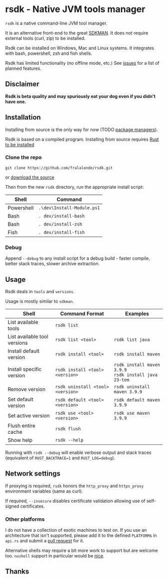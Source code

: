 # rsdk - Native JVM tools manager

`rsdk` is a native command-line JVM tool manager.

It is an alternative front-end to the great [SDKMAN](https://sdkman.io/).
It does not require external tools (curl, zip) to be installed.

Rsdk can be installed on Windows, Mac and Linux systems.
It integrates with bash, powershell, zsh and fish shells.

Rsdk has limited functionality (no offline mode, etc.)
See [issues](https://github.com/fralalonde/rsdk/issues) for a list of planned features.

## Disclaimer
**Rsdk is beta quality and may spuriously eat your dog even if you didn't have one.**

## Installation

Installing from source is the only way for now (TODO [package managers](https://github.com/fralalonde/rsdk/issues/6)).

Rsdk is based on a compiled program. Installing from source requires [Rust to be installed](https://www.rust-lang.org/tools/install)

### Clone the repo

``git clone https://github.com/fralalonde/rsdk.git``

or [download the source](https://github.com/fralalonde/rsdk/archive/refs/heads/main.zip)

Then from the new `rsdk` directory, run the appropriate install script:

| Shell      | Command                    |
|------------|----------------------------|
| Powershell | `.\dev\Install-Module.ps1` |
| Bash       | `. dev/install-bash`       |
| Bash       | `. dev/install-zsh`        |
| Fish       | `. dev/install-fish`       |

### Debug

Append ``--debug`` to any install script for a debug build - faster compile, better stack traces, slower archive extraction.

## Usage
Rsdk deals in `tools` and `versions`.

Usage is mostly similar to `sdkman`.

| Shell                        | Command Format                    | Examples                                                  |
|------------------------------|-----------------------------------|-----------------------------------------------------------|
| List available tools         | `rsdk list`                       |                                                           |
| List available tool versions | `rsdk list <tool>`                | `rsdk list java`                                          |
| Install default version      | `rsdk install <tool>`             | `rsdk install maven`                                      |
| Install specific version     | `rsdk install <tool> <version>`   | `rsdk install maven 3.9.9`<br/>`rsdk install java 23-tem` |
| Remove version               | `rsdk uninstall <tool> <version>` | `rsdk uninstall maven 3.9.9`                              |
| Set default version          | `rsdk default <tool> <version>`   | `rsdk default maven 3.9.9`                                |
| Set active version           | `rsdk use <tool> <version>`       | `rsdk use maven 3.9.9`                                    |
| Flush entire cache           | `rsdk flush`                      |                                                           |
| Show help                    | `rsdk --help`                     |                                                           |

Running with ``rsdk --debug``  will enable verbose output and stack traces (equivalent of `RUST_BACKTRACE=1` and `RUST_LOG=debug`).  

## Network settings

If proxying is required, ``rsdk`` honors the `http_proxy` and `https_proxy` environment variables (same as curl).

If required, ``--insecure`` disables certificate validation allowing use of self-signed certificates.

### Other platforms

I do not have a collection of exotic machines to test on. If you use an architecture that isn't supported,
please add it to the defined `PLATFORM`s in `api.rs` and submit a [pull request](https://github.com/fralalonde/rsdk/pulls) for it.

Alternative shells may require a bit more work to support but are welcome too. 
`nushell` support in particular would be [nice](https://github.com/fralalonde/rsdk/issues/1).

## Thanks

